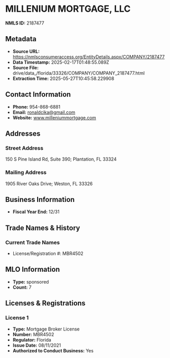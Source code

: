 # MILLENIUM MORTGAGE, LLC

**NMLS ID:** 2187477

## Metadata
- **Source URL:** https://nmlsconsumeraccess.org/EntityDetails.aspx/COMPANY/2187477
- **Data Timestamp:** 2025-02-17T01:48:55.089Z
- **Source File:** drive/data_/florida/33326/COMPANY/COMPANY_2187477.html
- **Extraction Time:** 2025-05-27T10:45:58.229908

## Contact Information
- **Phone:** 954-868-6881
- **Email:** ronaldcika@gmail.com
- **Website:** www.milleniummortgage.com

## Addresses
### Street Address
150 S Pine Island Rd, Suite 390; Plantation, FL 33324

### Mailing Address
1905 River Oaks Drive; Weston, FL 33326

## Business Information
- **Fiscal Year End:** 12/31

## Trade Names & History
### Current Trade Names
- License/Registration #: MBR4502

## MLO Information
- **Type:** sponsored
- **Count:** 7

## Licenses & Registrations

### License 1
- **Type:** Mortgage Broker License
- **Number:** MBR4502
- **Regulator:** Florida
- **Issue Date:** 08/11/2021
- **Authorized to Conduct Business:** Yes
